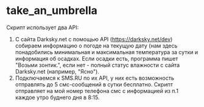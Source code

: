 # take_an_umbrella
Скрипт использует два API:
1. С сайта Darksky.net с помощью API (https://darksky.net/dev) собираем информацию о погоде на текущую дату (нам здесь понадобились минимальная и максимальная температура за сутки и информация об осадках. Если осадки есть, программа пишет "Возьми зонтик.", если нет - полный статус влажности с сайта Darksky.net (например, "Ясно").
2. Подключаемся к SMS.RU по их API, у них есть возможность отправлять до 5 смс-сообщений в сутки бесплатно. Скрипт отправляет на мой номер телефона смс с информацией из п.1 каждое утро буднего дня в 8:15.
